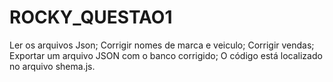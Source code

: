 # ROCKY_QUESTAO1
Ler os arquivos Json; Corrigir nomes de marca e veiculo;  Corrigir vendas;  Exportar um arquivo JSON com o banco corrigido;
O código está localizado no arquivo shema.js.
